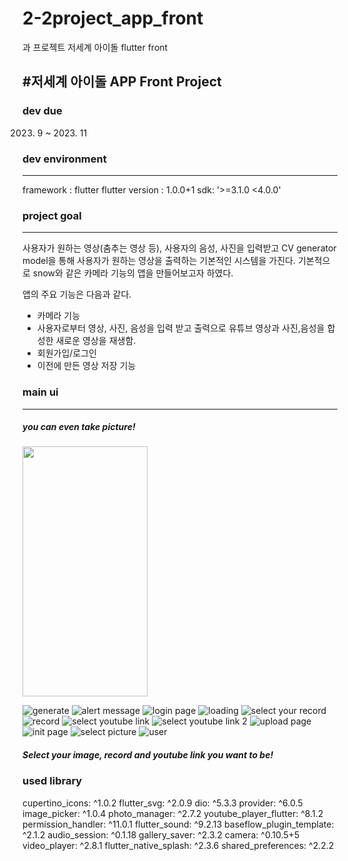 # 2-2project_app_front
과 프로젝트 저세계 아이돌 flutter front 

#저세계 아이돌 APP Front Project
---

### dev due
2023. 9  ~ 2023. 11

### dev environment
---
framework : flutter <lang : Dart>
flutter version : 1.0.0+1
sdk: '>=3.1.0 <4.0.0'

### project goal
---
사용자가 원하는 영상(춤추는 영상 등), 사용자의 음성, 사진을 입력받고 CV generator model을 통해 사용자가 원하는 영상을 출력하는 기본적인 시스템을 가진다. 기본적으로 snow와 같은 카메라 기능의 앱을 만들어보고자 하였다.

앱의 주요 기능은 다음과 같다. 
- 카메라 기능
- 사용자로부터 영상, 사진, 음성을 입력 받고 출력으로 유튜브 영상과 사진,음성을 합성한 새로운 영상을 재생함.
- 회원가입/로그인
- 이전에 만든 영상 저장 기능

### main ui 
---
##### you can even take picture!
<img src="https://github.com/hhe5361/2-2project_app_front/assets/113621940/77871348-9c9b-452c-a77a-2e92ea6b62dd.png" width="200" height="400">

![generate](https://github.com/hhe5361/2-2project_app_front/assets/113621940/ad2a3eda-5174-4d9a-a602-9b1e5c63b65b)
![alert message](https://github.com/hhe5361/2-2project_app_front/assets/113621940/b6be60cf-e8fc-4020-801c-1dd2bf0fcb12)
![login page](https://github.com/hhe5361/2-2project_app_front/assets/113621940/4ea64c63-f329-4459-838d-1866f079611b)
![loading](https://github.com/hhe5361/2-2project_app_front/assets/113621940/9304d6b3-fc71-4a0c-9d4a-05e64ce65197)
![select your record](https://github.com/hhe5361/2-2project_app_front/assets/113621940/56dc580c-4640-444a-9b77-f0f6319b3f16)
![record](https://github.com/hhe5361/2-2project_app_front/assets/113621940/ca8cf346-ee8f-45d7-91c9-13c742dbf5d4)
![select youtube link](https://github.com/hhe5361/2-2project_app_front/assets/113621940/9e43824b-734f-4aa2-8616-1e4b4508bcb1)
![select youtube link 2](https://github.com/hhe5361/2-2project_app_front/assets/113621940/89762ead-ad1c-436d-aeaf-d959c6874791)
![upload page](https://github.com/hhe5361/2-2project_app_front/assets/113621940/45d3a38a-aa88-4898-9d7b-ef79bf6c1413)
![init page](https://github.com/hhe5361/2-2project_app_front/assets/113621940/9d6611d1-5feb-40f8-82ea-2a1d8162183e)
![select picture](https://github.com/hhe5361/2-2project_app_front/assets/113621940/6df01525-ade7-4f35-9ecf-c72a9088ad21)
![user](https://github.com/hhe5361/2-2project_app_front/assets/113621940/6d2fa8ef-4949-41b2-af1c-144b7295e7e3)


##### Select your image, record and youtube link you want to be!


### used library 
  cupertino_icons: ^1.0.2
  flutter_svg: ^2.0.9
  dio: ^5.3.3
  provider: ^6.0.5
  image_picker: ^1.0.4
  photo_manager: ^2.7.2
  youtube_player_flutter: ^8.1.2
  permission_handler: ^11.0.1
  flutter_sound: ^9.2.13
  baseflow_plugin_template: ^2.1.2
  audio_session: ^0.1.18
  gallery_saver: ^2.3.2
  camera: ^0.10.5+5
  video_player: ^2.8.1
  flutter_native_splash: ^2.3.6
  shared_preferences: ^2.2.2
